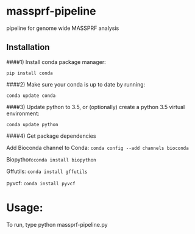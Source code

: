 # massprf-pipeline
pipeline for genome wide MASSPRF analysis

## Installation

####1) Install conda package manager:

`pip install conda`

####2) Make sure your conda is up to date by running:

`conda update conda`

####3) Update python to 3.5, or (optionally) create a python 3.5 virtual environment:

`conda update python`

####4) Get package dependencies

Add Bioconda channel to Conda: `conda config --add channels bioconda`

Biopython:`conda install biopython`

Gffutils: `conda install gffutils`

pyvcf: `conda install pyvcf`

    
# Usage:

To run, type python massprf-pipeline.py <cli>
